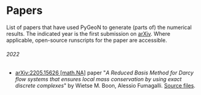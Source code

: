# Papers

List of papers that have used PyGeoN to generate (parts of) the numerical results. The indicated year is the first submission on [arXiv](https://arxiv.org/). Where applicable, open-source runscripts for the paper are accessible.

###### 2022 ######
* [arXiv:2205.15626 [math.NA]](https://arxiv.org/abs/2205.15626) paper "*A Reduced Basis Method for Darcy flow systems that ensures local mass conservation by using exact discrete complexes*" by Wietse M. Boon, Alessio Fumagalli. [Source files](https://github.com/compgeo-mox/conservative_rom).
